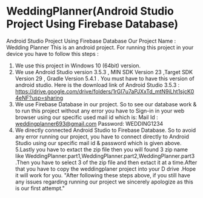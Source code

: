 # WeddingPlanner(Android Studio Project Using Firebase Database)
Android Studio Project Using Firebase Database
Our Project Name : Wedding Planner
This is an android project.
For running this project in your device you have to follow this steps :
1. We use this project in Windows 10 (64bit) version.
2. We use Android Studio version 3.5.3  , MIN SDK Version 23 ,Target SDK Version 29 , Gradle Version 5.4.1  .
You must have to have this version of android studio.
Here is the download link of Android Studio 3.5.3 :
https://drive.google.com/drive/folders/1rGI7u7aPJXxTd_mtN9iLht1sjcK04eNF?usp=sharing
3. We use Firebase Database in our project. So to see our database work & to run this project without any error you have to Sign-in in your web browser using our specific used mail id which is:
Mail Id : weddingplanner693@gmail.com
Password: WEDDING1234
4. We directly connected Android Studio to Firebase Database. So to avoid any error running our project, you have to connect directly to Android Studio using our specific mail id & password which is given above.
5.Lastly you have to extact the zip file then you will found 3 zip name like WeddingPlanner.part1,WeddingPlanner.part2,WeddingPlanner.part3 .Then you have to select 3 of the zip file and then extact it at a time.After that you have to copy the weddingplaner project into your D drive .Hope it will work for you.
"After following these steps above, if you still have any issues regarding running our project we sincerely apologize as this is our first attempt."
